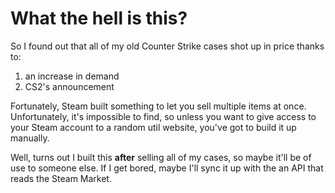 # What the hell is this?

So I found out that all of my old Counter Strike cases shot up in price thanks to:
1. an increase in demand
2. CS2's announcement

Fortunately, Steam built something to let you sell multiple items at once. Unfortunately, it's impossible to find, so unless you want to give access to your Steam account to a random util website, you've got to build it up manually. 

Well, turns out I built this **after** selling all of my cases, so maybe it'll be of use to someone else. If I get bored, maybe I'll sync it up with the an API that reads the Steam Market. 
